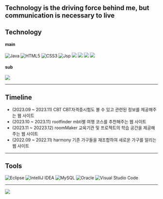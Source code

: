 ## Technology is the driving force behind me, but communication is necessary to live

## Technology
#### main
![Java](https://img.shields.io/badge/java-%23ED8B00.svg?style=for-the-badge&logo=openjdk&logoColor=white)
![HTML5](https://img.shields.io/badge/html5-%23E34F26.svg?style=for-the-badge&logo=html5&logoColor=white)
![CSS3](https://img.shields.io/badge/css3-%231572B6.svg?style=for-the-badge&logo=css3&logoColor=white)
![Jsp](https://img.shields.io/badge/Jsp-FE7A16.svg?style=for-the-badge&logo=Eclipse&logoColor=white)
<img src="https://img.shields.io/badge/spring-6DB33F?style=for-the-badge&logo=spring&logoColor=white">
<img src="https://img.shields.io/badge/springboot-6DB33F?style=for-the-badge&logo=springboot&logoColor=white">
<img src="https://img.shields.io/badge/Oracle%20SQL-F80000?style=flat&logo=Oracle&logoColor=white" />
<img src="https://img.shields.io/badge/MySQL-4479A1?style=flat&logo=MySQL&logoColor=white" />
#### sub
<img src="https://img.shields.io/badge/javascript-F7DF1E?style=for-the-badge&logo=javascript&logoColor=black">

---
## Timeline
* (2023.09 ~ 2023.11) CBT CBT자격증시험도 볼 수 있고 관련된 정보를 제공해주는 웹 사이트
* (2023.10 ~ 2023.11) rootfinder mbti별 여행 코스를 추천해주는 웹 사이트 
* (2023.11 ~ 20223.12) roomMaker 교육기관 및 프로젝트의 학습 공간을 제공해주는 웹 사이트
* (2022.09 ~ 2022.11) harmony 기존 가구들을 재조합하여 새로운 가구를 알리는 웹 사이트
---
## Tools
![Eclipse](https://img.shields.io/badge/Eclipse-FE7A16.svg?style=for-the-badge&logo=Eclipse&logoColor=white)
![IntelliJ IDEA](https://img.shields.io/badge/IntelliJIDEA-000000.svg?style=for-the-badge&logo=intellij-idea&logoColor=white)
![MySQL](https://img.shields.io/badge/mysql-%2300f.svg?style=for-the-badge&logo=mysql&logoColor=white)
![Oracle](https://img.shields.io/badge/Oracle-F80000?style=for-the-badge&logo=oracle&logoColor=white)
![Visual Studio Code](https://img.shields.io/badge/Visual%20Studio%20Code-0078d7.svg?style=for-the-badge&logo=visual-studio-code&logoColor=white)

---

<img src="https://github-readme-stats.vercel.app/api/top-langs/?username=hayoung9&layout=compact"><br><br>

